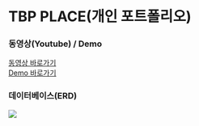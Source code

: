 # TBP PLACE(개인 포트폴리오)<br>
<h3>동영상(Youtube) / Demo</h3>
<a href="https://youtu.be/yQll97GxjKA">동영상 바로가기</a><br>
<a href="http://34.85.117.116/TBP/main/index">Demo 바로가기</a>
<h3>데이터베이스(ERD)</h3>
<img src="https://user-images.githubusercontent.com/47962660/55906706-d63b8300-5c0f-11e9-8d3f-bf696ab0f37a.PNG"/>
